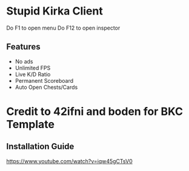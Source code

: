 # Stupid Kirka Client

Do F1 to open menu
Do F12 to open inspector

## Features
- No ads
- Unlimited FPS
- Live K/D Ratio
- Permanent Scoreboard
- Auto Open Chests/Cards

# Credit to 42ifni and boden for BKC Template

## Installation Guide

https://www.youtube.com/watch?v=iqw45gCTsV0
